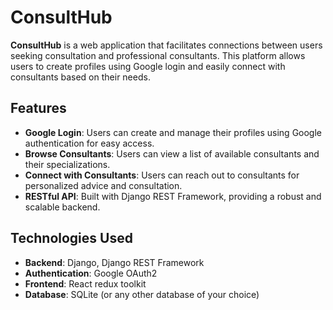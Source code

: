 # ConsultHub

**ConsultHub** is a web application that facilitates connections between users seeking consultation and professional consultants. This platform allows users to create profiles using Google login and easily connect with consultants based on their needs.

## Features

- **Google Login**: Users can create and manage their profiles using Google authentication for easy access.
- **Browse Consultants**: Users can view a list of available consultants and their specializations.
- **Connect with Consultants**: Users can reach out to consultants for personalized advice and consultation.
- **RESTful API**: Built with Django REST Framework, providing a robust and scalable backend.

## Technologies Used

- **Backend**: Django, Django REST Framework
- **Authentication**: Google OAuth2
- **Frontend**: React redux toolkit
- **Database**: SQLite (or any other database of your choice)
